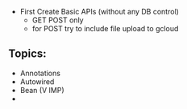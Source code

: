 - First Create Basic APIs (without any DB control)
  - GET POST only
  - for POST try to include file upload to gcloud


## Topics:
  - Annotations
  - Autowired
  - Bean (V IMP)
  - 